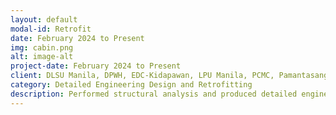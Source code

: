 ```yaml
---
layout: default
modal-id: Retrofit
date: February 2024 to Present
img: cabin.png
alt: image-alt
project-date: February 2024 to Present
client: DLSU Manila, DPWH, EDC-Kidapawan, LPU Manila, PCMC, Pamantasang Lungsod ng Pasig (PLP)
category: Detailed Engineering Design and Retrofitting
description: Performed structural analysis and produced detailed engineering design of Low to Mid-rise Buildings such as Structural Retrofit Plans, Design and Detailing plans, As-Found & As Built Plans in accordance with NSCP, ACI, and AISC Standards. 
---
```

